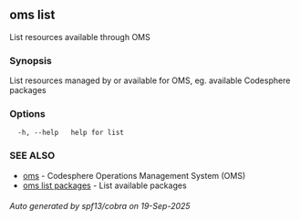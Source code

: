 ## oms list

List resources available through OMS

### Synopsis

List resources managed by or available for OMS,
eg. available Codesphere packages

### Options

```
  -h, --help   help for list
```

### SEE ALSO

* [oms](oms.md)	 - Codesphere Operations Management System (OMS)
* [oms list packages](oms_list_packages.md)	 - List available packages

###### Auto generated by spf13/cobra on 19-Sep-2025
